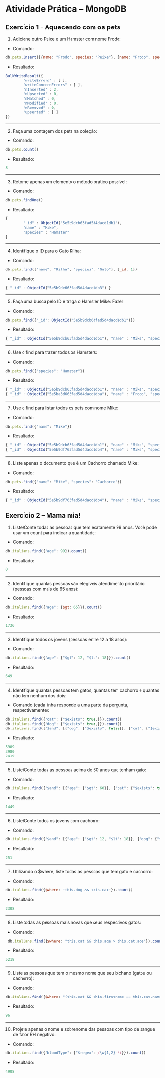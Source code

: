 <h1>Atividade Prática – MongoDB</h1>

<h2>Exercício 1 - Aquecendo com os pets</h2>

1. Adicione outro Peixe e um Hamster com nome Frodo:
- Comando:
```javascript
db.pets.insert([{name: "Frodo", species: "Peixe"}, {name: "Frodo", species:"Hamster"}])
```
- Resultado:
```javascript
BulkWriteResult({
        "writeErrors" : [ ],
        "writeConcernErrors" : [ ],
        "nInserted" : 2,
        "nUpserted" : 0,
        "nMatched" : 0,
        "nModified" : 0,
        "nRemoved" : 0,
        "upserted" : [ ]
})
```
* * *
2. Faça uma contagem dos pets na coleção:
- Comando:
```javascript
db.pets.count()
```
- Resultado:
```javascript
8
```
* * *
3. Retorne apenas um elemento o método prático possível:
- Comando:
```javascript
db.pets.findOne()
```
- Resultado:
```javascript
{
        "_id" : ObjectId("5e5b9dcb63fad5d4dacd1db1"),
        "name" : "Mike",
        "species" : "Hamster"
}
```
* * *
4. Identifique o ID para o Gato Kilha:
- Comando:
```javascript
db.pets.find({"name": "Kilha", "species": "Gato"}, {_id: 1})
```
- Resultado:
```javascript
{ "_id" : ObjectId("5e5b9de663fad5d4dacd1db3") }
```
* * *
5. Faça uma busca pelo ID e traga o Hamster Mike: Fazer
- Comando:
```javascript
db.pets.find({"_id": ObjectId("5e5b9dcb63fad5d4dacd1db1")})
```
- Resultado:
```javascript
{ "_id" : ObjectId("5e5b9dcb63fad5d4dacd1db1"), "name" : "Mike", "species" : "Hamster" }
```
* * *
6. Use o find para trazer todos os Hamsters:
- Comando:
```javascript
db.pets.find({"species": "Hamster"})
```
- Resultado:
```javascript
{ "_id" : ObjectId("5e5b9dcb63fad5d4dacd1db1"), "name" : "Mike", "species" : "Hamster" }
{ "_id" : ObjectId("5e5ba3d663fad5d4dacd1dba"), "name" : "Frodo", "species" : "Hamster" }
```
* * *
7. Use o find para listar todos os pets com nome Mike:
- Comando:
```javascript
db.pets.find({"name": "Mike"})
```
- Resultado:
```javascript
{ "_id" : ObjectId("5e5b9dcb63fad5d4dacd1db1"), "name" : "Mike", "species" : "Hamster" }
{ "_id" : ObjectId("5e5b9df763fad5d4dacd1db4"), "name" : "Mike", "species" : "Cachorro" }
```
* * *
8. Liste apenas o documento que é um Cachorro chamado Mike:
- Comando:
```javascript
db.pets.find({"name": "Mike", "species": "Cachorro"})
```
- Resultado:
```javascript
{ "_id" : ObjectId("5e5b9df763fad5d4dacd1db4"), "name" : "Mike", "species" : "Cachorro" }
```

<h2>Exercício 2 – Mama mia!</h2>

1. Liste/Conte todas as pessoas que tem exatamente 99 anos. Você pode usar um count para indicar a quantidade:
- Comando:
```javascript
db.italians.find({"age": 99}).count()
```
- Resultado:
```javascript
0
```
* * *
2. Identifique quantas pessoas são elegíveis atendimento prioritário (pessoas com mais de 65 anos):
- Comando:
```javascript
db.italians.find({"age": {$gt: 65}}).count()
```
- Resultado:
```javascript
1736
```
* * *
3. Identifique todos os jovens (pessoas entre 12 a 18 anos):
- Comando:
```javascript
db.italians.find({"age": {"$gt": 12, "$lt": 18}}).count()
```
- Resultado:
```javascript
649
```
* * *
4. Identifique quantas pessoas tem gatos, quantas tem cachorro e quantas não tem nenhum dos dois:
- Comando (cada linha responde a uma parte da pergunta, respectivamente):
```javascript
db.italians.find({"cat": {"$exists": true,}}).count()
db.italians.find({"dog": {"$exists": true,}}).count()
db.italians.find({"$and": [{"dog": {"$exists": false}}, {"cat": {"$exists": false}}]}).count()
```
- Resultado:
```javascript
5909
3980
2419
```
* * *
5. Liste/Conte todas as pessoas acima de 60 anos que tenham gato:
- Comando:
```javascript
db.italians.find({"$and": [{"age": {"$gt": 60}}, {"cat": {"$exists": true}}]}).count()
```
- Resultado:
```javascript
1449
```
* * *
6. Liste/Conte todos os jovens com cachorro:
- Comando:
```javascript
db.italians.find({"$and": [{"age": {"$gt": 12, "$lt": 18}}, {"dog": {"$exists": true}}]}).count()
```
- Resultado:
```javascript
251
```
* * *
7. Utilizando o $where, liste todas as pessoas que tem gato e cachorro:
- Comando:
```javascript
db.italians.find({$where: "this.dog && this.cat"}).count()
```
- Resultado:
```javascript
2308
```
* * *
8. Liste todas as pessoas mais novas que seus respectivos gatos:
- Comando:
```javascript
 db.italians.find({$where: "this.cat && this.age > this.cat.age"}).count()
```
- Resultado:
```javascript
5218
```
* * *
9. Liste as pessoas que tem o mesmo nome que seu bichano (gatou ou cachorro):
- Comando:
```javascript
db.italians.find({$where: "(this.cat && this.firstname == this.cat.name) || (this.dog && this.firstname == this.dog.name)"}).count()
```
- Resultado:
```javascript
96
```
* * *
10. Projete apenas o nome e sobrenome das pessoas com tipo de sangue de fator RH negativo:
- Comando:
```javascript
db.italians.find({"bloodType": {"$regex": /\w{1,2}-/i}}).count()
```
- Resultado:
```javascript
4908
```
